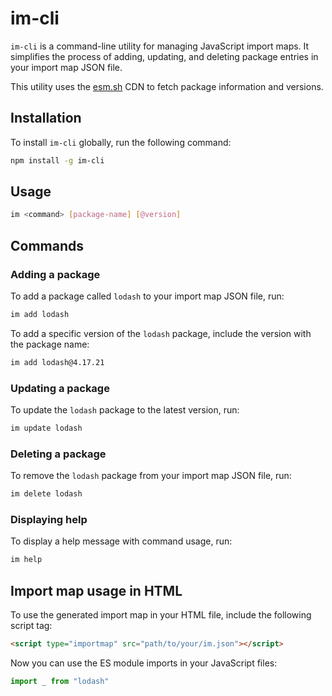 # im-cli

`im-cli` is a command-line utility for managing JavaScript import maps. It simplifies the process of adding, updating, and deleting package entries in your import map JSON file.

This utility uses the [esm.sh](https://esm.sh) CDN to fetch package information and versions.

## Installation

To install `im-cli` globally, run the following command:

```bash
npm install -g im-cli
```

## Usage

```bash
im <command> [package-name] [@version]
```

## Commands

### Adding a package

To add a package called `lodash` to your import map JSON file, run:

```bash
im add lodash
```

To add a specific version of the `lodash` package, include the version with the package name:

```bash
im add lodash@4.17.21
```

### Updating a package

To update the `lodash` package to the latest version, run:

```bash
im update lodash
```

### Deleting a package

To remove the `lodash` package from your import map JSON file, run:

```bash
im delete lodash
```

### Displaying help

To display a help message with command usage, run:

```bash
im help
```

## Import map usage in HTML

To use the generated import map in your HTML file, include the following script tag:

```html
<script type="importmap" src="path/to/your/im.json"></script>
```

Now you can use the ES module imports in your JavaScript files:

```javascript
import _ from "lodash"
```
